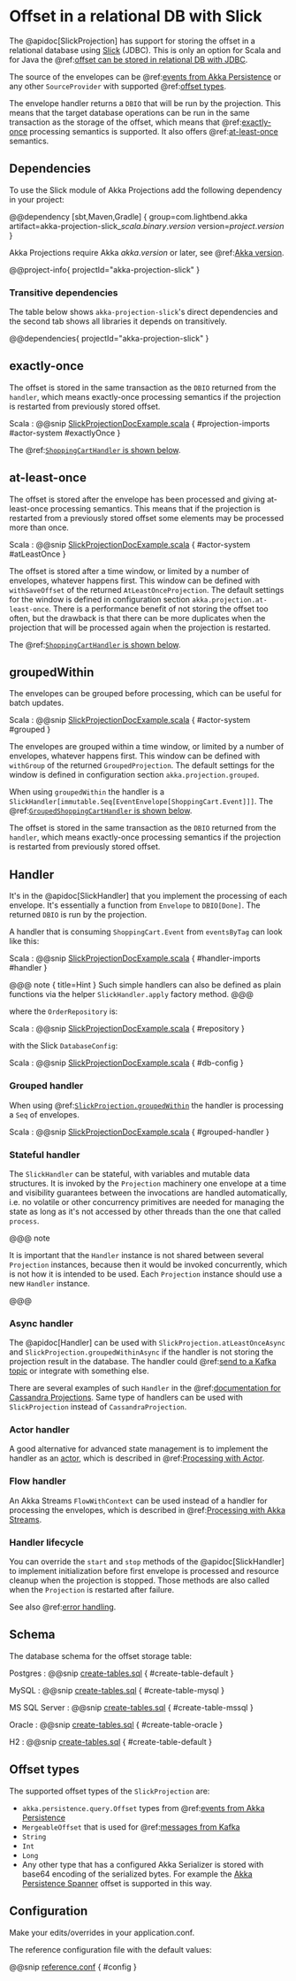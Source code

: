# Offset in a relational DB with Slick

The @apidoc[SlickProjection] has support for storing the offset in a relational database using
[Slick](http://scala-slick.org) (JDBC). This is only an option for Scala and for Java the
@ref:[offset can be stored in relational DB with JDBC](jdbc.md).

The source of the envelopes can be @ref:[events from Akka Persistence](eventsourced.md) or any other `SourceProvider`
with supported @ref:[offset types](#offset-types).

The envelope handler returns a `DBIO` that will be run by the projection. This means that the target database
operations can be run in the same transaction as the storage of the offset, which means that @ref:[exactly-once](#exactly-once)
processing semantics is supported. It also offers @ref:[at-least-once](#at-least-once) semantics.

## Dependencies

To use the Slick module of Akka Projections add the following dependency in your project:

@@dependency [sbt,Maven,Gradle] {
  group=com.lightbend.akka
  artifact=akka-projection-slick_$scala.binary.version$
  version=$project.version$
}

Akka Projections require Akka $akka.version$ or later, see @ref:[Akka version](overview.md#akka-version).

@@project-info{ projectId="akka-projection-slick" }

### Transitive dependencies

The table below shows `akka-projection-slick`'s direct dependencies and the second tab shows all libraries it depends on transitively.

@@dependencies{ projectId="akka-projection-slick" }

## exactly-once

The offset is stored in the same transaction as the `DBIO` returned from the `handler`, which means exactly-once
processing semantics if the projection is restarted from previously stored offset.

Scala
:  @@snip [SlickProjectionDocExample.scala](/examples/src/test/scala/docs/slick/SlickProjectionDocExample.scala) { #projection-imports #actor-system #exactlyOnce }

The @ref:[`ShoppingCartHandler` is shown below](#handler).

## at-least-once

The offset is stored after the envelope has been processed and giving at-least-once processing semantics.
This means that if the projection is restarted from a previously stored offset some elements may be processed more
than once.

Scala
:  @@snip [SlickProjectionDocExample.scala](/examples/src/test/scala/docs/slick/SlickProjectionDocExample.scala) { #actor-system #atLeastOnce }

The offset is stored after a time window, or limited by a number of envelopes, whatever happens first.
This window can be defined with `withSaveOffset` of the returned `AtLeastOnceProjection`.
The default settings for the window is defined in configuration section `akka.projection.at-least-once`.
There is a performance benefit of not storing the offset too often, but the drawback is that there can be more
duplicates when the projection that will be processed again when the projection is restarted.

The @ref:[`ShoppingCartHandler` is shown below](#handler).

## groupedWithin

The envelopes can be grouped before processing, which can be useful for batch updates.

Scala
:  @@snip [SlickProjectionDocExample.scala](/examples/src/test/scala/docs/slick/SlickProjectionDocExample.scala) { #actor-system #grouped }

The envelopes are grouped within a time window, or limited by a number of envelopes, whatever happens first.
This window can be defined with `withGroup` of the returned `GroupedProjection`. The default settings for
the window is defined in configuration section `akka.projection.grouped`.

When using `groupedWithin` the handler is a `SlickHandler[immutable.Seq[EventEnvelope[ShoppingCart.Event]]]`.
The @ref:[`GroupedShoppingCartHandler` is shown below](#grouped-handler).

The offset is stored in the same transaction as the `DBIO` returned from the `handler`, which means exactly-once
processing semantics if the projection is restarted from previously stored offset.

## Handler

It's in the @apidoc[SlickHandler] that you implement the processing of each envelope. It's essentially a function
from `Envelope` to `DBIO[Done]`. The returned `DBIO` is run by the projection.

A handler that is consuming `ShoppingCart.Event` from `eventsByTag` can look like this:

Scala
:  @@snip [SlickProjectionDocExample.scala](/examples/src/test/scala/docs/slick/SlickProjectionDocExample.scala) { #handler-imports #handler }

@@@ note { title=Hint }
Such simple handlers can also be defined as plain functions via the helper `SlickHandler.apply` factory method.
@@@

where the `OrderRepository` is:

Scala
:  @@snip [SlickProjectionDocExample.scala](/examples/src/test/scala/docs/slick/SlickProjectionDocExample.scala) { #repository }

with the Slick `DatabaseConfig`:

Scala
:  @@snip [SlickProjectionDocExample.scala](/examples/src/test/scala/docs/slick/SlickProjectionDocExample.scala) { #db-config }


### Grouped handler

When using @ref:[`SlickProjection.groupedWithin`](#groupedwithin) the handler is processing a `Seq` of envelopes.

Scala
:  @@snip [SlickProjectionDocExample.scala](/examples/src/test/scala/docs/slick/SlickProjectionDocExample.scala) { #grouped-handler }

### Stateful handler

The `SlickHandler` can be stateful, with variables and mutable data structures. It is invoked by the `Projection` machinery
one envelope at a time and visibility guarantees between the invocations are handled automatically, i.e. no volatile
or other concurrency primitives are needed for managing the state as long as it's not accessed by other threads
than the one that called `process`.

@@@ note

It is important that the `Handler` instance is not shared between several `Projection` instances,
because then it would be invoked concurrently, which is not how it is intended to be used. Each `Projection`
instance should use a new `Handler` instance.  

@@@

### Async handler

The @apidoc[Handler] can be used with `SlickProjection.atLeastOnceAsync` and 
`SlickProjection.groupedWithinAsync` if the handler is not storing the projection result in the database.
The handler could @ref:[send to a Kafka topic](kafka.md#sending-to-kafka) or integrate with something else.

There are several examples of such `Handler` in the @ref:[documentation for Cassandra Projections](cassandra.md#handler).
Same type of handlers can be used with `SlickProjection` instead of `CassandraProjection`.

### Actor handler

A good alternative for advanced state management is to implement the handler as an [actor](https://doc.akka.io/docs/akka/current/typed/actors.html),
which is described in @ref:[Processing with Actor](actor.md).

### Flow handler

An Akka Streams `FlowWithContext` can be used instead of a handler for processing the envelopes,
which is described in @ref:[Processing with Akka Streams](flow.md).

### Handler lifecycle

You can override the `start` and `stop` methods of the @apidoc[SlickHandler] to implement initialization
before first envelope is processed and resource cleanup when the projection is stopped.
Those methods are also called when the `Projection` is restarted after failure.

See also @ref:[error handling](error.md).

## Schema

The database schema for the offset storage table:

Postgres
:  @@snip [create-tables.sql](/examples/src/test/resources/create-tables.sql) { #create-table-default }

MySQL
:  @@snip [create-tables.sql](/examples/src/test/resources/create-tables.sql) { #create-table-mysql }

MS SQL Server
:  @@snip [create-tables.sql](/examples/src/test/resources/create-tables.sql) { #create-table-mssql }

Oracle
:  @@snip [create-tables.sql](/examples/src/test/resources/create-tables.sql) { #create-table-oracle }

H2
:  @@snip [create-tables.sql](/examples/src/test/resources/create-tables.sql) { #create-table-default }


## Offset types

The supported offset types of the `SlickProjection` are:

* `akka.persistence.query.Offset` types from @ref:[events from Akka Persistence](eventsourced.md)
* `MergeableOffset` that is used for @ref:[messages from Kafka](kafka.md)
* `String`
* `Int`
* `Long`
* Any other type that has a configured Akka Serializer is stored with base64 encoding of the serialized bytes.
  For example the [Akka Persistence Spanner](https://doc.akka.io/docs/akka-persistence-spanner/current/) offset
  is supported in this way.

## Configuration

Make your edits/overrides in your application.conf.

The reference configuration file with the default values:

@@snip [reference.conf](/akka-projection-slick/src/main/resources/reference.conf) { #config }

